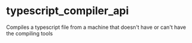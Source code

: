 # typescript_compiler_api
Compiles a typescript file from a machine that doesn't have or can't have the compiling tools
